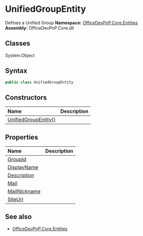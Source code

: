 # UnifiedGroupEntity
Defines a Unified Group
**Namespace:** [OfficeDevPnP.Core.Entities](OfficeDevPnP.Core.Entities.md)  
**Assembly:** OfficeDevPnP.Core.dll  
## Classes
System.Object  
## Syntax
```C#
public class UnifiedGroupEntity
```
## Constructors
|**Name**|**Description**|
|:-----|:-----|
| [UnifiedGroupEntity()](UnifiedGroupEntityconstructor1details.md) | 
## Properties
|**Name**|**Description**|
|:-----|:-----|
| [GroupId](UnifiedGroupEntity.GroupId.md) | 
| [DisplayName](UnifiedGroupEntity.DisplayName.md) | 
| [Description](UnifiedGroupEntity.Description.md) | 
| [Mail](UnifiedGroupEntity.Mail.md) | 
| [MailNickname](UnifiedGroupEntity.MailNickname.md) | 
| [SiteUrl](UnifiedGroupEntity.SiteUrl.md) | 
## See also
- [OfficeDevPnP.Core.Entities](OfficeDevPnP.Core.Entities.md)
